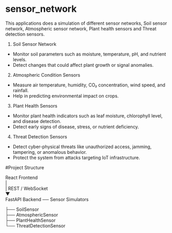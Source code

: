 # sensor_network
This applications does a simulation of different sensor networks, Soil sensor network, Atmospheric sensor network, Plant health sensors and Threat detection sensors.
1. Soil Sensor Network
- Monitor soil parameters such as moisture, temperature, pH, and nutrient levels.
- Detect changes that could affect plant growth or signal anomalies.

2. Atmospheric Condition Sensors
- Measure air temperature, humidity, CO₂ concentration, wind speed, and rainfall.
- Help in predicting environmental impact on crops.

3. Plant Health Sensors
- Monitor plant health indicators such as leaf moisture, chlorophyll level, and disease detection.
- Detect early signs of disease, stress, or nutrient deficiency.

4. Threat Detection Sensors
- Detect cyber-physical threats like unauthorized access, jamming, tampering, or anomalous behavior.
- Protect the system from attacks targeting IoT infrastructure.

#Project Structure

React Frontend <br>
| <br>
| REST / WebSocket <br>
▼<br>
FastAPI Backend ── Sensor Simulators <br>

├── SoilSensor <br>
├── AtmosphericSensor <br>
├── PlantHealthSensor <br>
└── ThreatDetectionSensor <br>



